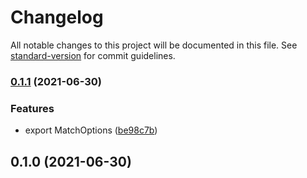 # Changelog

All notable changes to this project will be documented in this file. See [standard-version](https://github.com/conventional-changelog/standard-version) for commit guidelines.

### [0.1.1](https://github.com/NateScarlet/snapshot-javascript/compare/v0.1.0...v0.1.1) (2021-06-30)


### Features

* export MatchOptions ([be98c7b](https://github.com/NateScarlet/snapshot-javascript/commit/be98c7b190b65a4f2bf83d3633b3b5ca4e42e5d9))

## 0.1.0 (2021-06-30)
